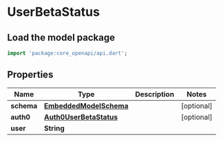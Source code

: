 # UserBetaStatus

## Load the model package
```dart
import 'package:core_openapi/api.dart';
```

## Properties
Name | Type | Description | Notes
------------ | ------------- | ------------- | -------------
**schema** | [**EmbeddedModelSchema**](EmbeddedModelSchema) |  | [optional] 
**auth0** | [**Auth0UserBetaStatus**](Auth0UserBetaStatus) |  | [optional] 
**user** | **String** |  | 




